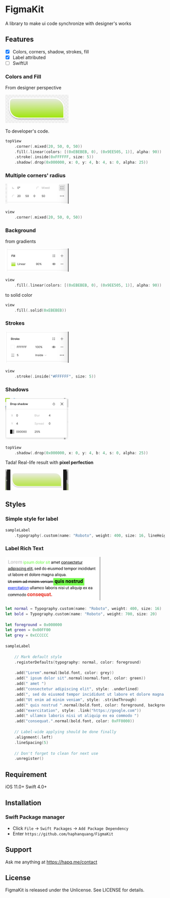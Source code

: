 # FigmaKit

A library to make ui code synchronize with designer's works

## Features

- [x] Colors, corners, shadow, strokes, fill
- [x] Label attributed
- [ ] SwiftUI

### Colors and Fill

From designer perspective

<img src="./Resources/sample1.png" width="200" >

To developer's code.
```swift
topView
    .corner(.mixed(20, 50, 0, 50))
    .fill(.linear(colors: [(0xEBEBEB, 0), (0x9EE505, 1)], alpha: 90))
    .stroke(.inside(0xFFFFFF, size: 5))
    .shadow(.drop(0x000000, x: 0, y: 4, b: 4, s: 0, alpha: 25))
```


### Multiple corners' radius

<img src="./Resources/corners.png" width="200" >

```swift
view
    .corner(.mixed(20, 50, 0, 50))
```

### Background

from gradients

<img src="./Resources/fills.png" width="200" >

```swift
view
    .fill(.linear(colors: [(0xEBEBEB, 0), (0x9EE505, 1)], alpha: 90))
```

to solid color
```swift
view
    .fill(.solid(0xEBEBEB))
```

### Strokes

<img src="./Resources/strokes.png" width="200" >

```swift
view
    .stroke(.inside("#FFFFFF", size: 5))
```


### Shadows

<img src="./Resources/shadows.png" width="200" >

```swift
topView
    .shadow(.drop(0x000000, x: 0, y: 4, b: 4, s: 0, alpha: 25))
```

Tada! Real-life result with **pixel perfection**

<img src="./Resources/results.png" width="200" >


## Styles

### Simple style for label
```swift
sampleLabel
    .typography(.custom(name: "Roboto", weight: 400, size: 16, lineHeight: 20.0))
```

### Label Rich Text

<img src="./Resources/typos.png" width="300" >

```swift
let normal = Typography.custom(name: "Roboto", weight: 400, size: 16)
let bold = Typography.custom(name: "Roboto", weight: 700, size: 20)

let foreground = 0x000000
let green = 0x00FF00
let grey = 0xCCCCCC

sampleLabel
    
    // Mark default style
    .registerDefaults(typography: normal, color: foreground)
    
    .add("Lorem".normal(bold.font, color: grey))
    .add(" ipsum dolor sit".normal(normal.font, color: green))
    .add(" amet ")
    .add("consectetur adipiscing elit", style: .underlined)
    .add(", sed do eiusmod tempor incididunt ut labore et dolore magna aliqua. \n")
    .add("Ut enim ad minim veniam", style: .strikeThrough)
    .add(" quis nostrud ".normal(bold.font, color: foreground, background: green))
    .add("exercitation", style: .link("https://google.com"))
    .add(" ullamco laboris nisi ut aliquip ex ea commodo ")
    .add("consequat.".normal(bold.font, color: 0xFF0000))
    
    // Label-wide applying should be done finally
    .alignment(.left)
    .lineSpacing(5)
    
    // Don't forget to clean for next use
    .unregister()
```

## Requirement

iOS 11.0+
Swift 4.0+

## Installation

### Swift Package manager

- Click `File` → `Swift Packages` → `Add Package Dependency`
- Enter `https://github.com/haphanquang/FigmaKit`

## Support

Ask me anything at https://hapq.me/contact

## License

FigmaKit is released under the Unlicense. See LICENSE for details.
